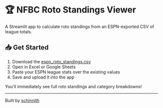 # 🏆 NFBC Roto Standings Viewer

A Streamlit app to calculate roto standings from an ESPN-exported CSV of league totals.

## 📥 Get Started

1. Download the [espn_roto_standings.csv](espn_roto_standings.csv)
2. Open in Excel or Google Sheets
3. Paste your ESPN league stats over the existing values
4. Save and upload it into the app

You'll immediately see full roto standings and category breakdowns!

---

Built by [schinnith](https://github.com/schinnith)
